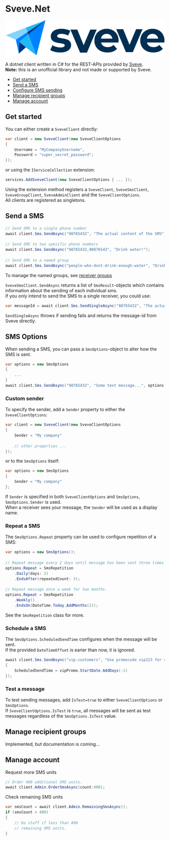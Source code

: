 # Sveve.Net

![Sveve logo](./docs/logo.svg)

A dotnet client written in C# for the REST-APIs provided by [Sveve](https://sveve.no/).  
**Note:** this is an unofficial library and not made or supported by Sveve.
  
- [Get started](#get-started)
- [Send a SMS](#send-a-sms)
- [Configure SMS sending](#configure-sms-sending)
- [Manage recipient groups](#manage-recipient-groups)
- [Manage account](#manage-account)

## Get started
You can either create a `SveveClient` directly:
```cs
var client = new SveveClient(new SveveClientOptions
{
    Username = "MyCompanyUsername",
    Password = "super_secret_password";
});
```
or using the `IServiceCollection` extension:
```cs
services.AddSveveClient(new SveveClientOptions { ... });
```
Using the extension method registers a `SveveClient`, `SveveSmsClient`, `SveveGroupClient`, `SveveAdminClient` and the `SveveClientOptions`.  
All clients are registered as singletons.  

## Send a SMS
```cs
// Send SMS to a single phone number
await client.Sms.SendAsync("98765432", "The actual content of the SMS");

// Send SMS to two spesific phone numbers
await client.Sms.SendAsync("98765432,90876543", "Drink water!");

// Send SMS to a named group
await client.Sms.SendAsync("people-who-dont-drink-enough-water", "Drink more water!");
```
To manage the named groups, see [receiver groups](#manage-recipient-groups)  
  
`SveveSmsClient.SendAsync` returns a list of `SmsResult`-objects which contains information about the sending of each individual sms.  
If you only intend to send the SMS to a single receiver, you could use:
```cs
var messageId = await client.Sms.SendSingleAsync("98765432", "The actual content of the SMS");
```
`SendSingleAsync` throws if sending fails and returns the message-id from Sveve directly.

## SMS Options
When sending a SMS, you can pass a `SmsOptions`-object to alter how the SMS is sent.
```cs
var options = new SmsOptions
{
    ...
}
await client.Sms.SendAsync("98765432", "Some text message...", options);
```

### Custom sender
To specify the sender, add a `Sender` property to either the `SveveClientOptions`:
```cs
var client = new SveveClient(new SveveClientOptions
{
    Sender = "My company"
    
    // other properties ...
});
```
or to the `SmsOptions` itself:
```cs
var options = new SmsOptions
{
    Sender = "My company"
};
```

If `Sender` is specified in both `SveveClientOptions` and `SmsOptions`, `SmsOptions.Sender` is used.  
When a receiver sees your message, the `Sender` will be used as a display name.

### Repeat a SMS
The `SmsOptions.Repeat` property can be used to configure repetition of a SMS:
```cs
var options = new SmsOptions();

// Repeat message every 2 days until message has been sent three times
options.Repeat = SmsRepetition
    .Daily(days: 2)
    .EndsAfter(repeatedCount: 3);

// Repeat message once a week for two months.
options.Repeat = SmsRepetition
    .Weekly()
    .EndsOn(DateTime.Today.AddMonths(2));
```
See the `SmsRepetition` class for more.

### Schedule a SMS
The `SmsOptions.ScheduledSendTime` configures when the message will be sent.  
If the provided `DateTimeOffset` is earier than now, it is ignored.

```cs
await client.Sms.SendAsync("vip-customers", "Use promocode vip123 for special offer", new SmsOptions
{
    ScheduledSendTime = vipPromo.StartDate.AddDays(-1)
});
```

### Test a message
To test sending messages, add `IsTest=true` to either `SveveClientOptions` or `SmsOptions`.  
If `SveveClientOptions.IsTest` is `true`, all messages will be sent as test messages regardless of the `SmsOptions.IsTest` value.

## Manage recipient groups

Implemented, but documentation is coming...

## Manage account
Request more SMS units
```cs
// Order 400 additional SMS units.
await client.Admin.OrderSmsAsync(count:400);
```

Check remaining SMS units
```cs
var smsCount = await client.Admin.RemainingSmsAsync();
if (smsCount < 400)
{
    // Do stuff if less than 400
    // remaining SMS units.
}
```